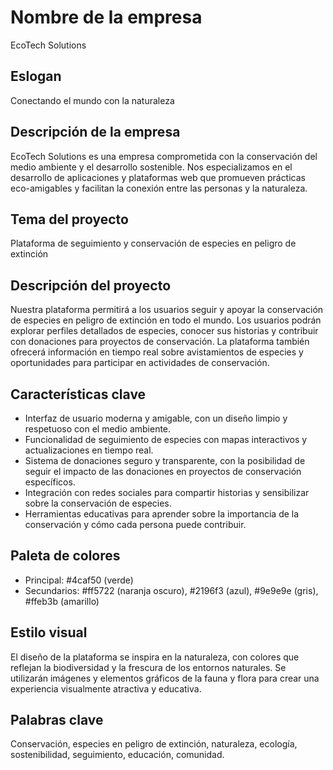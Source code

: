 # Nombre de la empresa
EcoTech Solutions

## Eslogan
Conectando el mundo con la naturaleza

## Descripción de la empresa
EcoTech Solutions es una empresa comprometida con la conservación del medio ambiente y el desarrollo sostenible. Nos especializamos en el desarrollo de aplicaciones y plataformas web que promueven prácticas eco-amigables y facilitan la conexión entre las personas y la naturaleza.

## Tema del proyecto
Plataforma de seguimiento y conservación de especies en peligro de extinción

## Descripción del proyecto
Nuestra plataforma permitirá a los usuarios seguir y apoyar la conservación de especies en peligro de extinción en todo el mundo. Los usuarios podrán explorar perfiles detallados de especies, conocer sus historias y contribuir con donaciones para proyectos de conservación. La plataforma también ofrecerá información en tiempo real sobre avistamientos de especies y oportunidades para participar en actividades de conservación.

## Características clave
- Interfaz de usuario moderna y amigable, con un diseño limpio y respetuoso con el medio ambiente.
- Funcionalidad de seguimiento de especies con mapas interactivos y actualizaciones en tiempo real.
- Sistema de donaciones seguro y transparente, con la posibilidad de seguir el impacto de las donaciones en proyectos de conservación específicos.
- Integración con redes sociales para compartir historias y sensibilizar sobre la conservación de especies.
- Herramientas educativas para aprender sobre la importancia de la conservación y cómo cada persona puede contribuir.

## Paleta de colores
- Principal: #4caf50 (verde)
- Secundarios: #ff5722 (naranja oscuro), #2196f3 (azul), #9e9e9e (gris), #ffeb3b (amarillo)

## Estilo visual
El diseño de la plataforma se inspira en la naturaleza, con colores que reflejan la biodiversidad y la frescura de los entornos naturales. Se utilizarán imágenes y elementos gráficos de la fauna y flora para crear una experiencia visualmente atractiva y educativa.

## Palabras clave
Conservación, especies en peligro de extinción, naturaleza, ecología, sostenibilidad, seguimiento, educación, comunidad.
